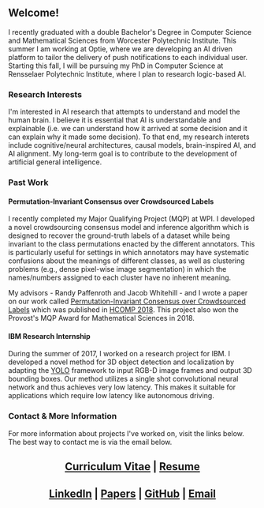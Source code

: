 ## Welcome!
I recently graduated with a double Bachelor's Degree in Computer Science and Mathematical Sciences from Worcester Polytechnic Institute. This summer I am working at Optie, where we are developing an AI driven platform to tailor the delivery of push notifications to each individual user. Starting this fall, I will be pursuing my PhD in Computer Science at Rensselaer Polytechnic Institute, where I plan to research logic-based AI.

### Research Interests
I'm interested in AI research that attempts to understand and model the human brain. I believe it is essential that AI is understandable and explainable (i.e. we can understand how it arrived at some decision and it can explain why it made some decision). To that end, my research interets include cognitive/neural architectures, causal models, brain-inspired AI, and AI alignment. My long-term goal is to contribute to the development of artificial general intelligence.

### Past Work

#### Permutation-Invariant Consensus over Crowdsourced Labels
I recently completed my Major Qualifying Project (MQP) at WPI. I developed a novel crowdsourcing consensus model and inference algorithm which is designed to recover the ground-truth labels of a dataset while being invariant to the class permutations enacted by the different annotators. This is particularly useful for settings in which annotators may have systematic confusions about the meanings of different classes, as well as clustering problems (e.g., dense pixel-wise image segmentation) in which the names/numbers assigned to each cluster have no inherent meaning.

My advisors - Randy Paffenroth and Jacob Whitehill - and I wrote a paper on our work called [Permutation-Invariant Consensus over Crowdsourced Labels](https://mjgiancola.github.io/papers/Giancola_Paffenroth_Whitehill_2018.pdf) which was published in [HCOMP 2018](https://www.aaai.org/Library/HCOMP/hcomp18contents.php). This project also won the Provost's MQP Award for Mathematical Sciences in 2018.

#### IBM Research Internship
During the summer of 2017, I worked on a research project for IBM. I developed a novel method for 3D object detection and localization by adapting the [YOLO](https://pjreddie.com/darknet/yolo/) framework to input RGB-D image frames and output 3D bounding boxes. Our method utilizes a single shot convolutional neural network and thus achieves very low latency. This makes it suitable for applications which require low latency like autonomous driving.

### Contact & More Information
For more information about projects I've worked on, visit the links below. The best way to contact me is via the email below.

<center> <h2> <a href="https://www.overleaf.com/read/tqfwmzqwdyvt">Curriculum Vitae</a> | <a href="https://www.overleaf.com/read/wphjcsjhmqhz">Resume</a> </h2> </center>

<center> <h2> <a href="https://linkedin.com/in/mjgiancola">LinkedIn</a> | <a href="https://mjgiancola.github.io/papers">Papers</a> | <a href="https://github.com/mjgiancola">GitHub</a> | <a href="mailto:giancm@rpi.edu">Email</a> </h2> </center>

